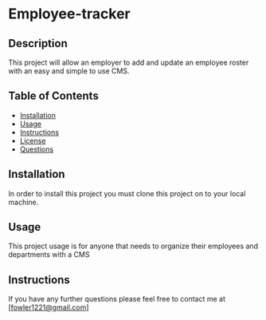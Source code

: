 # Employee-tracker

## Description

This project will allow an employer to add and update an employee roster with an easy and simple to use CMS.

## Table of Contents

- [Installation](#installation)
- [Usage](#usage)
- [Instructions](#instructions)
- [License](#license)
- [Questions](#questions)

## Installation

In order to install this project you must clone this project on to your local machine.

## Usage

This project usage is for anyone that needs to organize their employees and departments with a CMS

## Instructions

If you have any further questions please feel free to contact me at [fowler1221@gmail.com]
